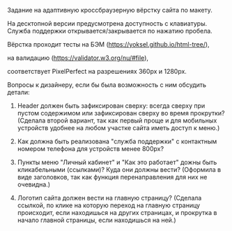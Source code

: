 Задание на адаптивную кроссбраузерную вёрстку сайта по макету.

На десктопной версии предусмотрена доступность с клавиатуры. Служба поддержки открывается/закрывается по нажатию пробела.

Вёрстка проходит тесты на БЭМ (https://yoksel.github.io/html-tree/), 

на валидацию (https://validator.w3.org/nu/#file),

соответствует PixelPerfect на разрешениях 360px и 1280px.



Вопросы к дизайнеру, если бы была возможность с ним обсудить детали:

1. Header должен быть зафиксирован сверху: всегда сверху при пустом содержимом или зафиксирован сверху во время прокрутки? (Сделала второй вариант, так как первый проще и для мобильных устройств удобнее на любом участке сайта иметь доступ к меню.)

2. Как должна быть реализована "служба поддержки" с контактным номером телефона для устройств менее 800px?

3. Пункты меню "Личный кабинет" и "Как это работает" дожны быть кликабельными (ссылками)? Куда они должны вести? (Оформила в виде заголовков, так как функция перенаправления для них не очевидна.)

4. Логотип сайта должен вести на главную страницу? (Сделала ссылкой, по клике на которую переход на главную страницу происходит, если находишься на других страницах, и прокрутка в начало главной страницы, если находишься на ней.)
